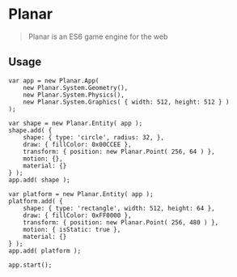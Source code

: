 # Planar

> Planar is an ES6 game engine for the web

## Usage

	var app = new Planar.App(
		new Planar.System.Geometry(),
		new Planar.System.Physics(),
		new Planar.System.Graphics( { width: 512, height: 512 } )
	);

	var shape = new Planar.Entity( app );
	shape.add( {
		shape: { type: 'circle', radius: 32, },
		draw: { fillColor: 0x00CCEE },
		transform: { position: new Planar.Point( 256, 64 ) },
		motion: {},
		material: {}
	} );
	app.add( shape );

	var platform = new Planar.Entity( app );
	platform.add( {
		shape: { type: 'rectangle', width: 512, height: 64 },
		draw: { fillColor: 0xFF0000 },
		transform: { position: new Planar.Point( 256, 480 ) },
		motion: { isStatic: true },
		material: {}
	} );
	app.add( platform );

	app.start();
